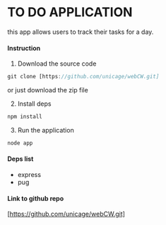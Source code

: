 # TO DO APPLICATION 

this app allows users to track their tasks for a day.

#### Instruction
1. Download the source code

```js
git clone [https://github.com/unicage/webCW.git]
```

or just download the zip file 

2. Install deps
```js
npm install
```

3. Run the application
```js
node app
```

#### Deps list
- express
- pug

#### Link to github repo
[https://github.com/unicage/webCW.git]